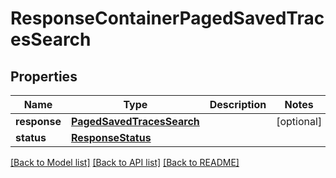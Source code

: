 # ResponseContainerPagedSavedTracesSearch

## Properties
Name | Type | Description | Notes
------------ | ------------- | ------------- | -------------
**response** | [**PagedSavedTracesSearch**](PagedSavedTracesSearch.md) |  | [optional] 
**status** | [**ResponseStatus**](ResponseStatus.md) |  | 

[[Back to Model list]](../README.md#documentation-for-models) [[Back to API list]](../README.md#documentation-for-api-endpoints) [[Back to README]](../README.md)


